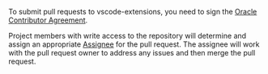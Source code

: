 To submit pull requests to vscode-extensions, you need to sign the [Oracle Contributor
Agreement][1].

Project members with write access to the repository will determine
and assign an appropriate [Assignee][2] for the pull request. The
assignee will work with the pull request owner to address any issues
and then merge the pull request.

[1]: http://www.oracle.com/technetwork/community/oca-486395.html
[2]: https://help.github.com/articles/assigning-issues-and-pull-requests-to-other-github-users/